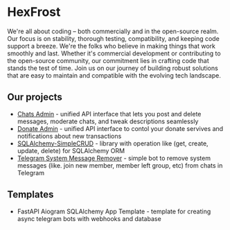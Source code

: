 # HexFrost 

We're all about coding – both commercially and in the open-source realm. 
Our focus is on stability, thorough testing, compatibility, and keeping code support a breeze. 
We're the folks who believe in making things that work smoothly and last. 
Whether it's commercial development or contributing to the open-source community, our commitment lies in crafting code that stands the test of time. 
Join us on our journey of building robust solutions that are easy to maintain and compatible with the evolving tech landscape.

## Our projects

* [Chats Admin](https://github.com/hexfrost/social-media-platform-admin) - unified API interface that lets you post and delete messages, moderate chats, and tweak descriptions seamlessly
* [Donate Admin](https://github.com/hexfrost/donate-platform-manager) - unified API interface to contol your donate servives and notifications about new transactions
* [SQLAlchemy-SimpleCRUD](https://github.com/hexfrost/sqlalchemy-models-commands) - library with operation like (get, create, update, delete) for SQLAlchemy ORM
* [Telegram System Message Remover](https://github.com/hexfrost/tg-delete-system-messages) - simple bot to remove system messages (like. join new member, member left group, etc) from chats in Telegram


## Templates

- FastAPI Aiogram SQLAlchemy App Template - template for creating async telegram bots with webhooks and database


